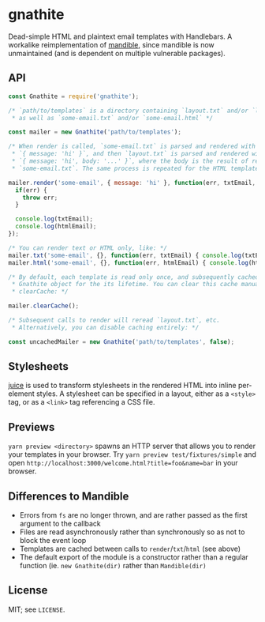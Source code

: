 # gnathite

Dead-simple HTML and plaintext email templates with Handlebars. A workalike reimplementation of [mandible](https://github.com/defunctzombie/node-mandible), since mandible is now unmaintained (and is dependent on multiple vulnerable packages).

## API

```js
const Gnathite = require('gnathite');

/* `path/to/templates` is a directory containing `layout.txt` and/or `layout.html`,
 * as well as `some-email.txt` and/or `some-email.html` */

const mailer = new Gnathite('path/to/templates');

/* When render is called, `some-email.txt` is parsed and rendered with context
 * `{ message: 'hi' }`, and then `layout.txt` is parsed and rendered with context
 * `{ message: 'hi', body: '...' }`, where the body is the result of rendering
 * `some-email.txt`. The same process is repeated for the HTML templates */

mailer.render('some-email', { message: 'hi' }, function(err, txtEmail, htmlEmail) {
  if(err) {
    throw err;
  }

  console.log(txtEmail);
  console.log(htmlEmail);
});

/* You can render text or HTML only, like: */
mailer.txt('some-email', {}, function(err, txtEmail) { console.log(txtEmail); });
mailer.html('some-email', {}, function(err, htmlEmail) { console.log(htmlEmail); });

/* By default, each template is read only once, and subsequently cached in the
 * Gnathite object for the its lifetime. You can clear this cache manually with
 * clearCache: */

mailer.clearCache();

/* Subsequent calls to render will reread `layout.txt`, etc.
 * Alternatively, you can disable caching entirely: */

const uncachedMailer = new Gnathite('path/to/templates', false);
```

## Stylesheets

[juice](https://www.npmjs.com/package/juice) is used to transform stylesheets in the rendered HTML into inline per-element styles. A stylesheet can be specified in a layout, either as a `<style>` tag, or as a `<link>` tag referencing a CSS file.

## Previews

`yarn preview <directory>` spawns an HTTP server that allows you to render your templates in your browser. Try `yarn preview test/fixtures/simple` and open `http://localhost:3000/welcome.html?title=foo&name=bar` in your browser.

## Differences to Mandible

- Errors from `fs` are no longer thrown, and are rather passed as the first argument to the callback
- Files are read asynchronously rather than synchronously so as not to block the event loop
- Templates are cached between calls to `render`/`txt`/`html` (see above)
- The default export of the module is a constructor rather than a regular function (ie. `new Gnathite(dir)` rather than `Mandible(dir)`

## License

MIT; see `LICENSE`.
